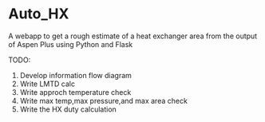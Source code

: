 # Auto_HX
A webapp to get a rough estimate of a heat exchanger area from the output of Aspen Plus using Python and Flask

TODO:
1. Develop information flow diagram
2. Write LMTD calc
3. Write approch temperature check
4. Write max temp,max pressure,and max area check
5. Write the HX duty calculation
